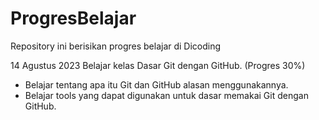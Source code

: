 # ProgresBelajar
Repository ini berisikan progres belajar di Dicoding

14 Agustus 2023
Belajar kelas Dasar Git dengan GitHub. (Progres 30%)
  * Belajar tentang apa itu Git dan GitHub alasan menggunakannya.
  * Belajar tools yang dapat digunakan untuk dasar memakai Git dengan GitHub.
